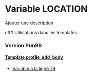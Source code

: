 # Variable LOCATION
[Ajouter une description](https://fa-tvars.appspot.com/LOCATION)

n## Utilisations dans les templates

### Version PunBB

#### [Template profile_add_body](punbb/profile_add_body.md)
* [Variable à la ligne 79](../punbb/profile_add_body.tpl#L79)